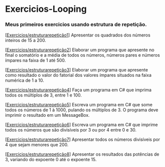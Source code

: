 # Exercicios-Looping
### Meus primeiros exercicios usando estrutura de repetição.

[[Exercicios/estruturarepetição1](https://github.com/DaniloFerroAlves/Exercicios-Looping/tree/main/Exercicios/estruturarepeti%C3%A7%C3%A3o1)] Apresentar os quadrados dos números inteiros de 15 a 200.

[[Exercicios/estruturarepetição2](https://github.com/DaniloFerroAlves/Exercicios-Looping/tree/main/Exercicios/estruturarepeti%C3%A7%C3%A3o2)] Elaborar um programa que apresente no final o somatório e a média de todos os números, números pares e números ímpares na faixa de 1 até 500.

[[Exercicios/estruturarepetição3](https://github.com/DaniloFerroAlves/Exercicios-Looping/tree/main/Exercicios/estruturarepeti%C3%A7%C3%A3o3)] Elaborar um programa que apresente como resultado o valor do fatorial dos valores ímpares situados na faixa numérica de 1 a 10.

[[Exercicios/estruturarepetição4](https://github.com/DaniloFerroAlves/Exercicios-Looping/tree/main/Exercicios/estruturarepeti%C3%A7%C3%A3o4)] Faça um programa em C# que imprima todos os múltiplos de 3, entre 1 e 100.

[[Exercicios/estruturarepetição5](https://github.com/DaniloFerroAlves/Exercicios-Looping/tree/main/Exercicios/estruturarepeti%C3%A7%C3%A3o5)] Escreva um programa em C# que some todos os números de 1 à 1000, pulando os múltiplos de 3. O programa deve imprimir o resultado em um MessageBox.

[[Exercicios/estruturarepetição6](https://github.com/DaniloFerroAlves/Exercicios-Looping/tree/main/Exercicios/estruturarepeti%C3%A7%C3%A3o6)] Escreva um programa em C# que imprime todos os números que são divisíveis por 3 ou por 4 entre 0 e 30.

[[Exercicios/estruturarepetição7](https://github.com/DaniloFerroAlves/Exercicios-Looping/tree/main/Exercicios/estruturarepeti%C3%A7%C3%A3o7)] Apresentar todos os números divisíveis por 4 que sejam menores que 200.

[[Exercicios/estruturarepetição8](https://github.com/DaniloFerroAlves/Exercicios-Looping/tree/main/Exercicios/estruturarepeti%C3%A7%C3%A3o8)] Apresentar os resultados das potências de 3, variando do expoente 0 até o expoente 15. 
